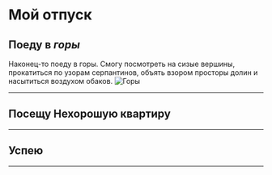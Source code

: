 # Мой отпуск

## Поеду в *горы*
Наконец-то поеду в горы. Смогу посмотреть на сизые вершины, прокатиться по узорам серпантинов, объять взором просторы долин и насытиться воздухом обаков.
![Горы](mountain.jpg)

---
## Посещу **Нехорошую квартиру**

---
## Успею

---

